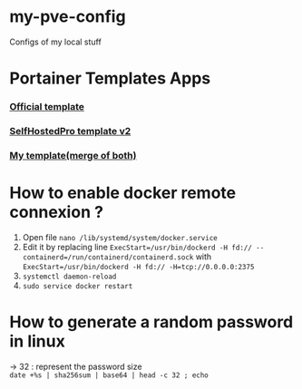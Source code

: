 # my-pve-config
Configs of my local stuff

# Portainer Templates Apps
### [Official template](https://raw.githubusercontent.com/portainer/templates/master/templates-2.0.json)
### [SelfHostedPro template v2](https://raw.githubusercontent.com/SelfhostedPro/selfhosted_templates/master/Template/portainer-v2.json)
### [My template(merge of both)](./portainer/template.json)


# How to enable docker remote connexion ?
1) Open file `nano /lib/systemd/system/docker.service`
2) Edit it by replacing line `ExecStart=/usr/bin/dockerd -H fd:// --containerd=/run/containerd/containerd.sock`
with `ExecStart=/usr/bin/dockerd -H fd:// -H=tcp://0.0.0.0:2375`
3) `systemctl daemon-reload`
4) ```sudo service docker restart```

# How to generate a random password in linux 
-> 32 : represent the password size  
```date +%s | sha256sum | base64 | head -c 32 ; echo```
